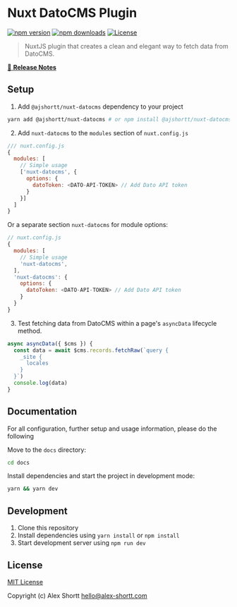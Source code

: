 # Nuxt DatoCMS Plugin

[![npm version][npm-version-src]][npm-version-href]
[![npm downloads][npm-downloads-src]][npm-downloads-href]
[![License][license-src]][license-href]

> NuxtJS plugin that creates a clean and elegant way to fetch data from DatoCMS.

[📖 **Release Notes**](./CHANGELOG.md)

## Setup

1. Add `@ajshortt/nuxt-datocms` dependency to your project

```bash
yarn add @ajshortt/nuxt-datocms # or npm install @ajshortt/nuxt-datocms
```

2. Add `nuxt-datocms` to the `modules` section of `nuxt.config.js`

```js
/// nuxt.config.js
{
  modules: [
    // Simple usage
    ['nuxt-datocms', {
      options: {
        datoToken: <DATO-API-TOKEN> // Add Dato API token
      }
    }]
  ]
}
```

Or a separate section `nuxt-datocms` for module options:

```js
// nuxt.config.js
{
  modules: [
    // Simple usage
    'nuxt-datocms',
  ],
  'nuxt-datocms': {
    options: {
      datoToken: <DATO-API-TOKEN> // Add Dato API token
    }
  }
}
```

3. Test fetching data from DatoCMS within a page's `asyncData` lifecycle method.

```js
async asyncData({ $cms }) {
  const data = await $cms.records.fetchRaw(`query {
    _site {
      locales
    }
  }`)
  console.log(data)
}
```
## Documentation

For all configuration, further setup and usage information, please do the following

Move to the `docs` directory:

```bash
cd docs
```

Install dependencies and start the project in development mode:

```bash
yarn && yarn dev
```

## Development

1. Clone this repository
2. Install dependencies using `yarn install` or `npm install`
3. Start development server using `npm run dev`

## License

[MIT License](./LICENSE)

Copyright (c) Alex Shortt <hello@alex-shortt.com>

<!-- Badges -->
[npm-version-src]: https://img.shields.io/npm/v/@ajshortt/nuxt-datocms/latest.svg
[npm-version-href]: https://npmjs.com/package/@ajshortt/nuxt-datocms
[npm-downloads-src]: https://img.shields.io/npm/dt/@ajshortt/nuxt-datocms.svg
[npm-downloads-href]: https://npmjs.com/package/@ajshortt/nuxt-datocms
[license-src]: https://img.shields.io/npm/l/@ajshortt/nuxt-datocms.svg
[license-href]: https://github.com/ajshortt/nuxt-datocms/blob/main/LICENSE
